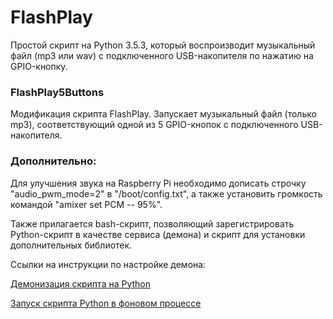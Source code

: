 # FlashPlay

Простой скрипт на Python 3.5.3, который воспроизводит музыкальный файл (mp3 или wav) с подключенного USB-накопителя по нажатию на GPIO-кнопку.

### FlashPlay5Buttons

Модификация скрипта FlashPlay. Запускает музыкальный файл (только mp3), соответствующий одной из 5 GPIO-кнопок с подключенного USB-накопителя.

### Дополнительно:

Для улучшения звука на Raspberry Pi необходимо дописать строчку "audio_pwm_mode=2" в "/boot/config.txt", а также установить громкость командой "amixer set PCM -- 95%".



Также прилагается bash-скрипт, позволяющий зарегистрировать Python-скрипт в качестве сервиса (демона) и скрипт для установки дополнительных библиотек.

Ссылки на инструкции по настройке демона:

[Демонизация скрипта на Python](https://thingsmatic.com/2016/06/18/daemonize-that-python-script/)

[Запуск скрипта Python в фоновом процессе](http://blog.scphillips.com/posts/2013/07/getting-a-python-script-to-run-in-the-background-as-a-service-on-boot/)
